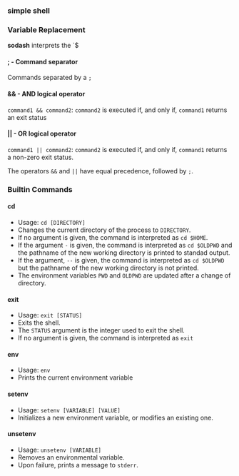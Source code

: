 ### simple shell
### Variable Replacement

**sodash** interprets the `$
#### ; - Command separator
Commands separated by a `;`

#### && - AND logical operator
`command1 && command2`: `command2` is executed if, and only if, `command1` returns an exit status

#### || - OR logical operator
`command1 || command2`: `command2` is executed if, and only if, `command1` returns a non-zero exit status.

The operators `&&` and `||` have equal precedence, followed by `;`.

### Builtin Commands

#### cd
  * Usage: `cd [DIRECTORY]`
  * Changes the current directory of the process to `DIRECTORY`.
  * If no argument is given, the command is interpreted as `cd $HOME`.
  * If the argument `-` is given, the command is interpreted as `cd $OLDPWD` and the pathname of the new working directory is printed to standad output.
  * If the argument, `--` is given, the command is interpreted as `cd $OLDPWD` but the pathname of the new working directory is not printed.
  * The environment variables `PWD` and `OLDPWD` are updated after a change of directory.
#### exit
  * Usage: `exit [STATUS]`
  * Exits the shell.
  * The `STATUS` argument is the integer used to exit the shell.
  * If no argument is given, the command is interpreted as `exit`

#### env
  * Usage: `env`
  * Prints the current environment variable

#### setenv
  * Usage: `setenv [VARIABLE] [VALUE]`
  * Initializes a new environment variable, or modifies an existing one.

#### unsetenv
  * Usage: `unsetenv [VARIABLE]`
  * Removes an environmental variable.
  * Upon failure, prints a message to `stderr`.
